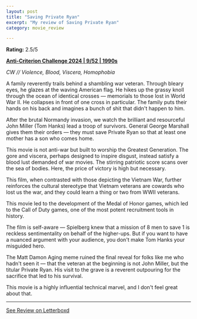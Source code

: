```yaml
---
layout: post
title: "Saving Private Ryan"
excerpt: "My review of Saving Private Ryan"
category: movie_review

---
```


**Rating:** 2.5/5

<b><a href="https://boxd.it/qBmUY/detail" rel="nofollow">Anti-Criterion Challenge 2024 | 9/52 | 1990s</a></b>

<i>CW // Violence, Blood, Viscera, Homophobia </i>

A family reverently trails behind a shambling war veteran. Through bleary eyes, he glazes at the waving American flag. He hikes up the grassy knoll through the ocean of identical crosses — memorials to those lost in World War II. He collapses in front of one cross in particular. The family puts their hands on his back and imagines a bunch of shit that didn't happen to him.

After the brutal Normandy invasion, we watch the brilliant and resourceful John Miller (Tom Hanks) lead a troop of survivors. General George Marshall gives them their orders — they must save Private Ryan so that at least one mother has a son who comes home.

This movie is not anti-war but built to worship the Greatest Generation. The gore and viscera, perhaps designed to inspire disgust, instead satisfy a blood lust demanded of war movies. The stirring patriotic score scans over the sea of bodies. Here, the price of victory is high but necessary.

This film, when contrasted with those depicting the Vietnam War, further reinforces the cultural stereotype that Vietnam veterans are cowards who lost us the war, and they could learn a thing or two from WWII veterans.

This movie led to the development of the Medal of Honor games, which led to the Call of Duty games, one of the most potent recruitment tools in history.

The film is self-aware — Spielberg knew that a mission of 8 men to save 1 is reckless sentimentality on behalf of the higher-ups. But if you want to have a nuanced argument with your audience, you don't make Tom Hanks your misguided hero.

The Matt Damon Aging meme ruined the final reveal for folks like me who hadn't seen it — that the veteran at the beginning is not John Miller, but the titular Private Ryan. His visit to the grave is a reverent outpouring for the sacrifice that led to his survival. 

This movie is a highly influential technical marvel, and I don't feel great about that.

<hr>

[See Review on Letterboxd](https://boxd.it/5URFYr)
